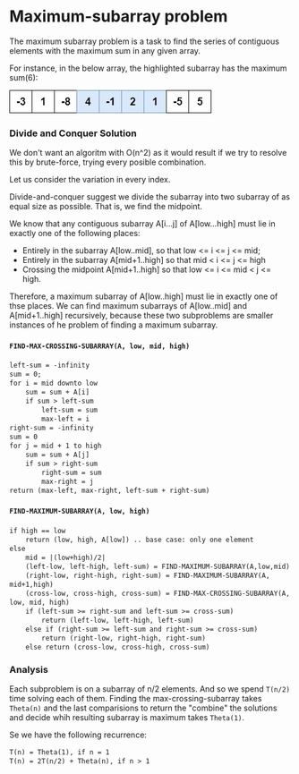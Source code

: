 # Maximum-subarray problem

The maximum subarray problem is a task to find the series of contiguous elements with the maximum sum in any given array.

For instance, in the below array, the highlighted subarray has the maximum sum(6):

![max subarray](./maxsubarray.jpg)

### Divide and Conquer Solution

We don't want an algoritm with O(n^2) as it would result if we try to resolve this by brute-force, trying every posible combination.

Let us consider the variation in every index.

Divide-and-conquer suggest we divide the subarray into two subarray of as equal size as possible. That is, we find the midpoint.

We know that any contiguous subarray A[i...j] of A[low...high] must lie in exactly one of the following places:

* Entirely in the subarray A[low..mid], so that low <= i <= j <= mid;
* Entirely in the subarray A[mid+1..high] so that mid < i <= j <= high
* Crossing the midpoint A[mid+1..high] so that low <= i <= mid < j <= high.

Therefore, a maximum subarray of A[low..high] must lie in exactly one of thse places. We can find maximum subarrays of A[low..mid] and A[mid+1..high] recursively, because these two subproblems are smaller instances of he problem of finding a maximum subarray.

#### `FIND-MAX-CROSSING-SUBARRAY(A, low, mid, high)`

```
left-sum = -infinity
sum = 0;
for i = mid downto low
	sum = sum + A[i]
	if sum > left-sum
		left-sum = sum
		max-left = i
right-sum = -infinity
sum = 0
for j = mid + 1 to high
	sum = sum + A[j]
	if sum > right-sum
		right-sum = sum
		max-right = j
return (max-left, max-right, left-sum + right-sum)
```

#### `FIND-MAXIMUM-SUBARRAY(A, low, high)`

```
if high == low
	return (low, high, A[low]) .. base case: only one element
else 
	mid = |(low+high)/2|
	(left-low, left-high, left-sum) = FIND-MAXIMUM-SUBARRAY(A,low,mid)
	(right-low, right-high, right-sum) = FIND-MAXIMUM-SUBARRAY(A, mid+1,high)
	(cross-low, cross-high, cross-sum) = FIND-MAX-CROSSING-SUBARRAY(A, low, mid, high)
	if (left-sum >= right-sum and left-sum >= cross-sum)
		return (left-low, left-high, left-sum)
	else if (right-sum >= left-sum and right-sum >= cross-sum)
		return (right-low, right-high, right-sum)
	else return (cross-low, cross-high, cross-sum)
```

### Analysis

Each subproblem is on a subarray of n/2 elements. And so we spend `T(n/2)` time solving each of them. Finding the max-crossing-subarray takes `Theta(n)` and the last comparisions to return the "combine" the solutions and decide whih resulting subarray is maximum takes `Theta(1)`.

Se we have the following recurrence:

```
T(n) = Theta(1), if n = 1
T(n) = 2T(n/2) + Theta(n), if n > 1
```
